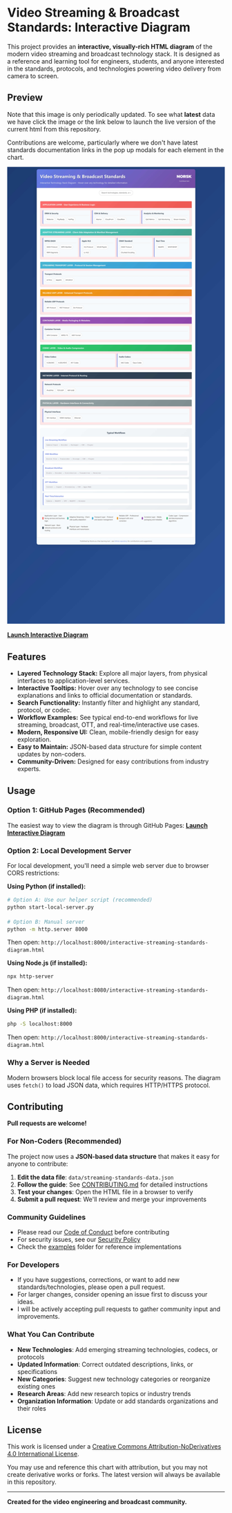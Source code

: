 # Video Streaming & Broadcast Standards: Interactive Diagram

This project provides an **interactive, visually-rich HTML diagram** of the modern video streaming and broadcast technology stack. It is designed as a reference and learning tool for engineers, students, and anyone interested in the standards, protocols, and technologies powering video delivery from camera to screen.

## Preview
Note that this image is only periodically updated. To see what **latest** data we have click the image or the link below to launch the live version of the current html from this repository.

Contributions are welcome, particularly where we don't have latest standards documentation links in the pop up modals for each element in the chart.

[<img src="htmlpreview_github_io__.jpg" alt="Interactive Video Streaming Standards Diagram Preview" width="800">](https://htmlpreview.github.io/?https://github.com/dom-robinson/VideoStreaming-Broadcast-Standards/blob/master/interactive-streaming-standards-diagram.html)

**[Launch Interactive Diagram](https://htmlpreview.github.io/?https://github.com/dom-robinson/VideoStreaming-Broadcast-Standards/blob/master/interactive-streaming-standards-diagram.html)**



## Features
- **Layered Technology Stack:** Explore all major layers, from physical interfaces to application-level services.
- **Interactive Tooltips:** Hover over any technology to see concise explanations and links to official documentation or standards.
- **Search Functionality:** Instantly filter and highlight any standard, protocol, or codec.
- **Workflow Examples:** See typical end-to-end workflows for live streaming, broadcast, OTT, and real-time/interactive use cases.
- **Modern, Responsive UI:** Clean, mobile-friendly design for easy exploration.
- **Easy to Maintain:** JSON-based data structure for simple content updates by non-coders.
- **Community-Driven:** Designed for easy contributions from industry experts.

## Usage

### Option 1: GitHub Pages (Recommended)
The easiest way to view the diagram is through GitHub Pages:
**[Launch Interactive Diagram](https://htmlpreview.github.io/?https://github.com/dom-robinson/VideoStreaming-Broadcast-Standards/blob/master/interactive-streaming-standards-diagram.html)**

### Option 2: Local Development Server
For local development, you'll need a simple web server due to browser CORS restrictions:

**Using Python (if installed):**
```bash
# Option A: Use our helper script (recommended)
python start-local-server.py

# Option B: Manual server
python -m http.server 8000
```
Then open: `http://localhost:8000/interactive-streaming-standards-diagram.html`

**Using Node.js (if installed):**
```bash
npx http-server
```
Then open: `http://localhost:8080/interactive-streaming-standards-diagram.html`

**Using PHP (if installed):**
```bash
php -S localhost:8000
```
Then open: `http://localhost:8000/interactive-streaming-standards-diagram.html`

### Why a Server is Needed
Modern browsers block local file access for security reasons. The diagram uses `fetch()` to load JSON data, which requires HTTP/HTTPS protocol.

## Contributing
**Pull requests are welcome!**

### For Non-Coders (Recommended)
The project now uses a **JSON-based data structure** that makes it easy for anyone to contribute:

1. **Edit the data file**: `data/streaming-standards-data.json`
2. **Follow the guide**: See [CONTRIBUTING.md](CONTRIBUTING.md) for detailed instructions
3. **Test your changes**: Open the HTML file in a browser to verify
4. **Submit a pull request**: We'll review and merge your improvements

### Community Guidelines
- Please read our [Code of Conduct](CODE_OF_CONDUCT.md) before contributing
- For security issues, see our [Security Policy](SECURITY.md)
- Check the [examples](examples/) folder for reference implementations

### For Developers
- If you have suggestions, corrections, or want to add new standards/technologies, please open a pull request.
- For larger changes, consider opening an issue first to discuss your ideas.
- I will be actively accepting pull requests to gather community input and improvements.

### What You Can Contribute
- **New Technologies**: Add emerging streaming technologies, codecs, or protocols
- **Updated Information**: Correct outdated descriptions, links, or specifications
- **New Categories**: Suggest new technology categories or reorganize existing ones
- **Research Areas**: Add new research topics or industry trends
- **Organization Information**: Update or add standards organizations and their roles

## License

This work is licensed under a [Creative Commons Attribution-NoDerivatives 4.0 International License](LICENSE).

You may use and reference this chart with attribution, but you may not create derivative works or forks. The latest version will always be available in this repository.

---

**Created for the video engineering and broadcast community.** 
